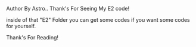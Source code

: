 Author By Astro..
Thank's For Seeing My E2 code! 

inside of that "E2" Folder you can get some codes if you want some codes for yourself.

Thank's For Reading!
